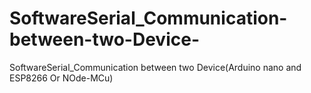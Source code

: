 # SoftwareSerial_Communication-between-two-Device-
SoftwareSerial_Communication between two Device(Arduino nano and ESP8266 Or NOde-MCu)
